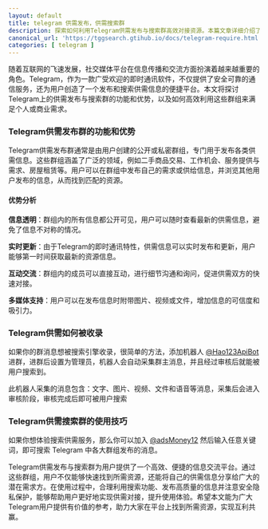 ```yaml
---
layout: default
title: telegram 供需发布，供需搜索群
description: 探索如何利用Telegram供需发布与搜索群高效对接资源。本篇文章详细介绍了Telegram供需发布群的功能与优势，并提供了寻找合适群组、发布高效信息以及保护隐私安全的实用技巧。助力用户在Telegram平台上快速找到所需资源，实现互利共赢。了解更多Telegram供需群组的信息，提升信息发布与获取的效率。
canonical_url: 'https://tggsearch.gtihub.io/docs/telegram-require.html'
categories: [ telegram ]
---
```

随着互联网的飞速发展，社交媒体平台在信息传播和交流方面扮演着越来越重要的角色。Telegram，作为一款广受欢迎的即时通讯软件，不仅提供了安全可靠的通信服务，还为用户创造了一个发布和搜索供需信息的便捷平台。本文将探讨Telegram上的供需发布与搜索群的功能和优势，以及如何高效利用这些群组来满足个人或商业需求。

### Telegram供需发布群的功能和优势
Telegram供需发布群通常是由用户创建的公开或私密群组，专门用于发布各类供需信息。这些群组涵盖了广泛的领域，例如二手商品交易、工作机会、服务提供与需求、房屋租赁等。用户可以在群组中发布自己的需求或供给信息，并浏览其他用户发布的信息，从而找到匹配的资源。

#### 优势分析
**信息透明**：群组内的所有信息都公开可见，用户可以随时查看最新的供需信息，避免了信息不对称的情况。

**实时更新**：由于Telegram的即时通讯特性，供需信息可以实时发布和更新，用户能够第一时间获取最新的资源信息。

**互动交流**：群组内的成员可以直接互动，进行细节沟通和询问，促进供需双方的快速对接。

**多媒体支持**：用户可以在发布信息时附带图片、视频或文件，增加信息的可信度和吸引力。

### Telegram供需如何被收录
如果你的群消息想被搜索引擎收录，很简单的方法，添加机器人 [@Hao123ApiBot](./302.html?target=https://t.me/Hao123ApiBot) 进群，进群后设置为管理员，机器人会自动采集群主消息，并且经过审核后就能被用户搜索到。

此机器人采集的消息包含：文字、图片、视频、文件和语音等消息，采集后会进入审核阶段，审核完成后即可被用户搜索

### Telegram供需搜索群的使用技巧
如果你想体验搜索供需服务，那么你可以加入 [@adsMoney12](./302.html?target=https://t.me/adsMoney12) 然后输入任意关键词，即可搜索 Telegram 中各大群组发布的消息。

Telegram供需发布与搜索群为用户提供了一个高效、便捷的信息交流平台。通过这些群组，用户不仅能够快速找到所需资源，还能将自己的供需信息分享给广大的潜在需求方。在使用过程中，合理利用搜索功能、发布高质量的信息并注意安全隐私保护，能够帮助用户更好地实现供需对接，提升使用体验。希望本文能为广大Telegram用户提供有价值的参考，助力大家在平台上找到所需资源，实现互利共赢。